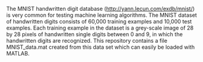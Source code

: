 The MNIST handwritten digit database (http://yann.lecun.com/exdb/mnist/) is very common for testing machine learning algorithms. 
The MNIST dataset of handwritten digits consists of 60,000 training examples and 10,000 test examples. 
Each training example in the dataset is a grey-scale image of 28 by 28 pixels of handwritten single digits between 0 and 9, 
in which the handwritten digits are recognized.
This repository contains a file MNIST_data.mat created from this data set which can easily be loaded with MATLAB.

